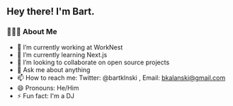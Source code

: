 <h2> Hey there! I'm Bart.</h2>

<h3> 👨🏻‍💻 About Me </h3>

- 🔭 I’m currently working at WorkNest
- 🌱 I’m currently learning Next.js
- 👯 I’m looking to collaborate on open source projects
- 💬 Ask me about anything
- 📫 How to reach me: Twitter: @bartklnski , Email: bkalanski@gmail.com
- 😄 Pronouns: He/Him
- ⚡ Fun fact: I'm a DJ

<br/>

